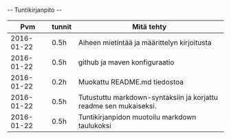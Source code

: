 -- Tuntikirjanpito --

Pvm | tunnit | Mitä tehty
--------------- | ----- | ------
2016-01-22 | 0.5h | Aiheen mietintää ja määrittelyn kirjoitusta
2016-01-22 | 0.5h | github ja maven konfiguraatio
2016-01-22 | 0.2h | Muokattu README.md tiedostoa
2016-01-22 | 0.5h | Tutustuttu markdown-syntaksiin ja korjattu readme sen mukaiseksi.
2016-01-22 | 0.5h | Tuntikirjanpidon muotoilu markdown taulukoksi
